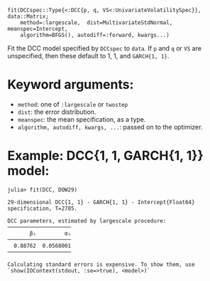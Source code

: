 ```
fit(DCCspec::Type{<:DCC{p, q, VS<:UnivariateVolatilitySpec}}, data::Matrix;
    method=:largescale,  dist=MultivariateStdNormal, meanspec=Intercept,
    algorithm=BFGS(), autodiff=:forward, kwargs...)
```

Fit the DCC model specified by `DCCspec` to `data`. If `p` and `q` or `VS` are unspecified, then these default to 1, 1, and `GARCH{1, 1}`.

# Keyword arguments:

  * `method`: one of `:largescale` or `twostep`
  * `dist`: the error distribution.
  * `meanspec`: the mean specification, as a type.
  * `algorithm, autodiff, kwargs, ...`: passed on to the optimizer.

# Example: DCC{1, 1, GARCH{1, 1}} model:

```jldoctest
julia> fit(DCC, DOW29)

29-dimensional DCC{1, 1} - GARCH{1, 1} - Intercept{Float64} specification, T=2785.

DCC parameters, estimated by largescale procedure:
────────────────────
       β₁         α₁
────────────────────
  0.88762  0.0568001
────────────────────

Calculating standard errors is expensive. To show them, use
`show(IOContext(stdout, :se=>true), <model>)`
```
